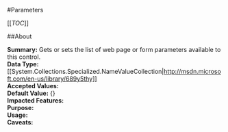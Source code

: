 #Parameters

[[_TOC_]]

##About

**Summary:**  Gets or sets the list of web page or form parameters available to this control.   
**Data Type:** [[System.Collections.Specialized.NameValueCollection|http://msdn.microsoft.com/en-us/library/689y5thy]]  
**Accepted Values:**   
**Default Value:** {}  
**Impacted Features:**   
**Purpose:**   
**Usage:**   
**Caveats:**   

